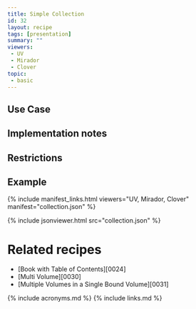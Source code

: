 ```yaml
---
title: Simple Collection
id: 32
layout: recipe
tags: [presentation]
summary: ""
viewers:
 - UV
 - Mirador
 - Clover
topic:
 - basic
---
```


## Use Case

## Implementation notes

## Restrictions

## Example

{% include manifest_links.html viewers="UV, Mirador, Clover" manifest="collection.json" %}

{% include jsonviewer.html src="collection.json" %}

# Related recipes

* [Book with Table of Contents][0024]
* [Multi Volume][0030]
* [Multiple Volumes in a Single Bound Volume][0031]

{% include acronyms.md %}
{% include links.md %}
